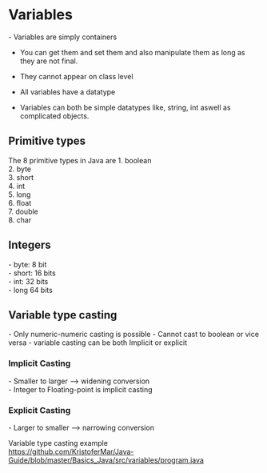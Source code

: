 <h1>Variables</h1>
- Variables are simply containers

- You can get them and set them and also manipulate them as long as they are not final.
- They cannot appear on class level
- All variables have a datatype

- Variables can both be simple datatypes like, string, int aswell as complicated objects.


<h2>Primitive types</h2>
The 8 primitive types in Java are
1. boolean <br>
2. byte	<br>
3. short <br>
4. int <br>
5. long <br>
6. float <br>
7. double <br>
8. char <br>

<h2>Integers</h2>
- byte: 8 bit <br>
- short: 16 bits <br>
- int: 32 bits <br>
- long 64 bits <br>


<h2>Variable type casting</h2>
- Only numeric-numeric casting is possible
- Cannot cast to boolean or vice versa
- variable casting can be both Implicit or explicit

<h3>Implicit Casting</h3>
- Smaller to larger --> widening conversion <br>
- Integer to Floating-point is implicit casting <br>

<h3>Explicit Casting</h3>
- Larger to smaller --> narrowing conversion <br>

Variable type casting example <br>
https://github.com/KristoferMar/Java-Guide/blob/master/Basics_Java/src/variables/program.java